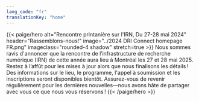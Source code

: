 ```yaml
---
lang_code: "fr"
translationKey: "home"
---
```


{{< paige/hero
    alt="Rencontre printanière sur l'IRN, Du 27-28 mai 2024"
    header="Rassemblons-nous!"
    image="../2024 DRI Connect homepage FR.png"
    imageclass="rounded-4 shadow"
    stretch=true >}}
Nous sommes ravis d'annoncer que la rencontre de l’infrastructure de recherche numérique (IRN) de cette année aura lieu à Montréal les 27 et 28 mai 2025. 
Restez à l’affût pour les mises à jour alors que nous finalisons les détails ! Des informations sur le lieu, le programme, l'appel à soumission et les inscriptions seront disponibles bientôt. Assurez-vous de revenir régulièrement pour les dernières nouvelles—nous avons hâte de partager avec vous ce que nous vous réservons ! 
{{< /paige/hero >}}

<!--

<p class="text-center">
  <a class="btn btn-primary btn-lg" href="https://events.myconferencesuite.com/DRIConnect/reg/form/edit" role="button" aria-disabled="true" target="_blank">
    Inscrivez-vous dès maintenant!
  </a>
</p>

# À qui s’adresse l’événement? 
Toutes les professionnelles et tous les professionnels de l’IRN canadiens travaillant pour ou avec l’Alliance sont invités à assister à y assister (en personne ou virtuellement). 

# Dates 
Les 27 et 28 mai 2024. 

# Lieu 
En personne : Halifax Convention Centre, 1650 Argyle Street, Halifax, Nouvelle-Écosse. 

Participation virtuelle : Les détails de connexion seront communiqués plus tard. 

-->